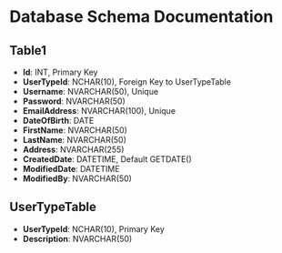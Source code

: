 # Database Schema Documentation

## Table1
- **Id**: INT, Primary Key
- **UserTypeId**: NCHAR(10), Foreign Key to UserTypeTable
- **Username**: NVARCHAR(50), Unique
- **Password**: NVARCHAR(50)
- **EmailAddress**: NVARCHAR(100), Unique
- **DateOfBirth**: DATE
- **FirstName**: NVARCHAR(50)
- **LastName**: NVARCHAR(50)
- **Address**: NVARCHAR(255)
- **CreatedDate**: DATETIME, Default GETDATE()
- **ModifiedDate**: DATETIME
- **ModifiedBy**: NVARCHAR(50)

## UserTypeTable
- **UserTypeId**: NCHAR(10), Primary Key
- **Description**: NVARCHAR(50)
